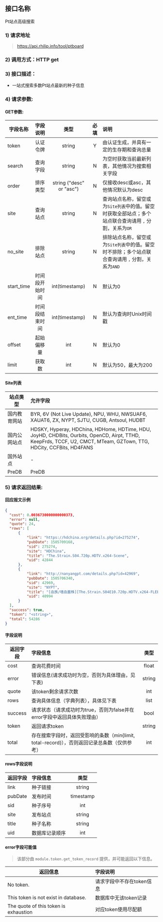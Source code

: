 
## 接口名称

Pt站点高级搜索

### 1) 请求地址

> https://api.rhilip.info/tool/ptboard

### 2) 调用方式：HTTP get

### 3) 接口描述：

* 一站式搜索多数Pt站点最新的种子信息

### 4) 请求参数:

#### GET参数:
|字段名称       |字段说明         |类型            |必填            |说明     |
| -------------|:--------------:|:--------------:|:--------------:|:------|
| token | 认证令牌 | string | Y | 由认证生成，并具有一定的生存期和查询总量 |
| search | 查询字段 | string | N | 为空时获取当前最新列表，其他情况为搜索相关字段 |
| order | 排序类型 | string ("desc" or "asc") | N | 仅接收desc或asc，其他情况默认为desc |
| site | 查询站点 | string | N | 查询站点名称，留空或为`Site列表`中的值。留空时获取全部站点；多个站点联合查询请用 `,` 分割，关系为`OR` |
| no_site | 排除站点 | string | N | 排除站点名称，留空或为`Site列表`中的值。留空时不排除；多个站点联合查询请用 `,` 分割，关系为`AND` |
| start_time | 时间段开始时间 | int(timestamp) | N | 默认为0 |
| ent_time | 时间段结束时间 | int(timestamp) | N | 默认为查询时Unix时间戳 |
| offset | 起始偏移量 | int | N | 默认为0 |
| limit | 获取数 | int | N | 默认为50，最大为200 |

#### Site列表
| 站点类型 | 允许字段 |
|-------------|:--------------|
| 国内教育网站 | BYR, 6V (Not Live Update), NPU, WHU, NWSUAF6, XAUAT6, ZX, NYPT, SJTU, CUGB, Antsoul, HUDBT|
| 国内公网站点| HDSKY, Hyperay, HDChina, HDHome, HDTime, HDU, JoyHD, CHDBits, Ourbits, OpenCD, Airpt, TTHD, KeepFrds, TCCF, U2, CMCT, MTeam, GZTown, TTG, HDCity, CCFBits, HD4FANS|
| 国外站点| - |
| PreDB| PreDB |

### 5) 请求返回结果:

#### 回应报文示例

```json
{
  "cost": 0.0036730000000000373,
  "error": null,
  "quote": 24,
  "rows": [
      {
          "link": "https://hdchina.org/details.php?id=275274",
          "pubDate": 1505709168,                          
          "sid": 275274,                              
          "site": "HDChina",                                
          "title": "The.Strain.S04.720p.HDTV.x264-Scene",   
          "uid": 42844                                     
      },
      {
          "link": "http://nanyangpt.com/details.php?id=42969",
          "pubDate": 1505706340,
          "sid": 42969,
          "site": "NYPT",
          "title": "[血族/嗜血菌株][The.Strain.S04E10.720p.HDTV.x264-FLEET][S04E10]",
          "uid": 40994
      }
  ], 
  "success": true,   
  "token": "<string>",  
  "total": 54286    
}
```

#### 字段说明
| 返回字段 | 字段信息 |    类型    |
|-------------|:--------------|:--------------:|
| cost | 查询花费时间 | float |
| error | 错误信息(请求成功时为空，否则为具体理由，见下表) | string |
| quote | 该token剩余请求次数 | int |
| rows | 查询具体信息（字典列表），具体见下表 | list |
| success | 请求状态（请求成功时为true，否则为false并在error字段中返回具体失败理由） | bool |
| token | 返回请求token | string |
| total | 存在搜索字段时，返回受影响的条数（min{limit, total-record}），否则返回记录总条数（仅供参考） | int |

#### rows字段说明
| 返回字段 | 字段信息 |   类型    |
|-------------|:--------------|:--------------:|
| link | 种子链接 | string |
| pubDate | 发布时间 | timestamp |
| sid | 种子序号 | int |
| site | 发布站点 | string |
| title | 种子名称 | string |
| uid | 数据库记录顺序 | int |

#### error字段可能值

 > 该部分由 `module.token.get_token_record` 提供，并可能返回以下信息。
 
| 返回信息 | 字段说明 |
|-------------|:--------------|
| No token. | 请求字段中不存在token信息 |
| This token is not exist in database. | 数据库中无该token记录 |
| The quote of this token is exhaustion | 对应token使用尽配额 |
